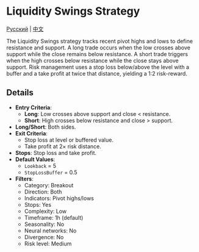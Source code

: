 # Liquidity Swings Strategy
[Русский](README_ru.md) | [中文](README_cn.md)

The Liquidity Swings strategy tracks recent pivot highs and lows to define resistance and support. A long trade occurs when the low crosses above support while the close remains below resistance. A short trade triggers when the high crosses below resistance while the close stays above support. Risk management uses a stop loss below/above the level with a buffer and a take profit at twice that distance, yielding a 1:2 risk-reward.

## Details

- **Entry Criteria**:
  - **Long**: Low crosses above support and close < resistance.
  - **Short**: High crosses below resistance and close > support.
- **Long/Short**: Both sides.
- **Exit Criteria**:
  - Stop loss at level or buffered value.
  - Take profit at 2× risk distance.
- **Stops**: Stop loss and take profit.
- **Default Values**:
  - `Lookback` = 5
  - `StopLossBuffer` = 0.5
- **Filters**:
  - Category: Breakout
  - Direction: Both
  - Indicators: Pivot highs/lows
  - Stops: Yes
  - Complexity: Low
  - Timeframe: 1h (default)
  - Seasonality: No
  - Neural networks: No
  - Divergence: No
  - Risk level: Medium
